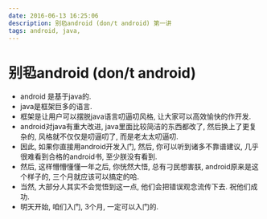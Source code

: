 ```yaml
---
date: 2016-06-13 16:25:06
description: 别㲌android (don/t android) 第一讲
tags: android, java,
---
```


# 别㲌android (don/t android)


- android 是基于java的.
- java是框架巨多的语言.
- 框架是让用户可以摆脱java语言叨逼叨风格, 让大家可以高效愉快的作开发.
- android对java有重大改进, java里面比较简洁的东西都改了, 然后换上了更复杂的, 风格就不仅仅是叨逼叨了, 而是老太太叨逼叨.
- 因此, 如果你直接用android开发入门, 然后, 你可以听到诸多不靠谱建议, 几乎很难看到合格的android书, 至少朕没有看到.
- 然后, 这样懵懵懂懂一年之后, 你恍然大悟, 总有刁民想害朕, android原来是这个样子的, 三个月就应该可以搞定的哈.
- 当然, 大部分人其实不会觉悟到这一点, 他们会把错误观念流传下去. 祝他们成功.
- 明天开始, 咱们入门, 3个月, 一定可以入门的.
